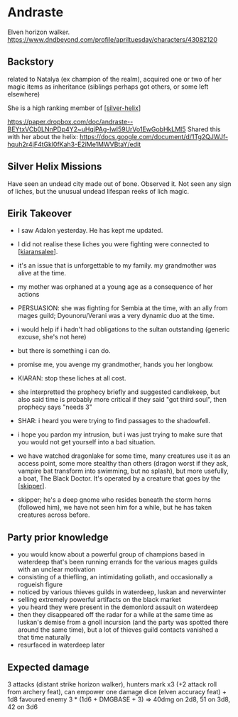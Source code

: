 # Andraste
Elven horizon walker.
https://www.dndbeyond.com/profile/apriltuesday/characters/43082120

## Backstory
related to Natalya (ex champion of the realm), acquired one or two of her magic items as inheritance (siblings perhaps got others, or some left elsewhere)

She is a high ranking member of [[silver-helix]]

https://paper.dropbox.com/doc/andraste--BEYtxVCb0LNnPDp4Y2~uHqjPAg-lwI59UrVo1EwGobHkLMl5
Shared this with her about the helix:
https://docs.google.com/document/d/1Tg2QJWJf-hquh2r4jF4tGkl0fKah3-E2iMe1MWVBtaY/edit

## Silver Helix Missions
Have seen an undead city made out of bone. Observed it.
Not seen any sign of liches, but the unusual undead lifespan reeks of lich magic.

## Eirik Takeover
- I saw Adalon yesterday. He has kept me updated.
- I did not realise these liches you were fighting were connected to [[kiaransalee]].
- it's an issue that is unforgettable to my family. my grandmother was alive at the time.
- my mother was orphaned at a young age as a consequence of her actions

- PERSUASION: she was fighting for Sembia at the time, with an ally from mages guild; Dyounoru/Verani was a very dynamic duo at the time.
- i would help if i hadn't had obligations to the sultan outstanding (generic excuse, she's not here)
- but there is something i can do.
- promise me, you avenge my grandmother, hands you her longbow.

- KIARAN: stop these liches at all cost.
- she interpretted the prophecy briefly and suggested candlekeep, but also said time is probably more critical if they said "got third soul", then prophecy says "needs 3"

- SHAR: i heard you were trying to find passages to the shadowfell.
- i hope you pardon my intrusion, but i was just trying to make sure that you would not get yourself into a bad situation.
- we have watched dragonlake for some time, many creatures use it as an access point, some more stealthy than others (dragon worst if they ask, vampire bat transform into swimming, but no splash), but more usefully, a boat, The Black Doctor. It's operated by a creature that goes by the [[skipper]].
- skipper; he's a deep gnome who resides beneath the storm horns (followed him), we have not seen him for a while, but he has taken creatures across before.

## Party prior knowledge

- you would know about a powerful group of champions based in waterdeep that's been running errands for the various mages guilds with an unclear motivation
- consisting of a thiefling, an intimidating goliath, and occasionally a rogueish figure
- noticed by various thieves guilds in waterdeep, luskan and neverwinter
- selling extremely powerful artifacts on the black market
- you heard they were present in the demonlord assault on waterdeep
- then they disappeared off the radar for a while at the same time as luskan's demise from a gnoll incursion (and the party was spotted there around the same time), but a lot of thieves guild contacts vanished a that time naturally
- resurfaced in waterdeep later

## Expected damage
3 attacks (distant strike horizon walker), hunters mark x3 (+2 attack roll from archery feat), can empower one damage dice (elven accuracy feat) + 1d8 favoured enemy
3 * (1d6 + DMGBASE + 3) => 40dmg on 2d8, 51 on 3d8, 42 on 3d6

[//begin]: # "Autogenerated link references for markdown compatibility"
[silver-helix]: ../factions/silver-helix "Silver Helix"
[kiaransalee]: ../deities/kiaransalee "Kiaransalee"
[skipper]: ../npcs/skipper "The Skipper"
[//end]: # "Autogenerated link references"
